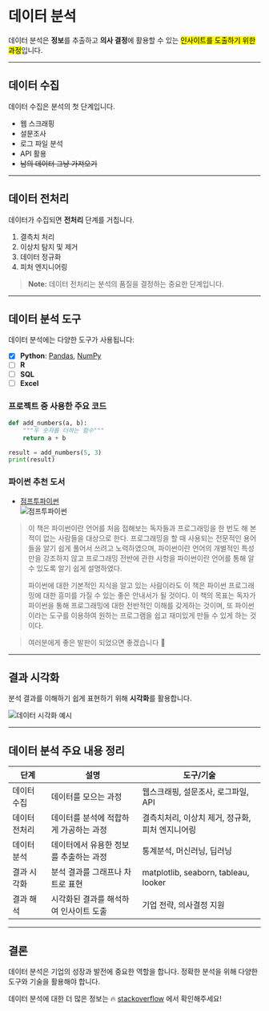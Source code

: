 # 데이터 분석

데이터 분석은 **정보**를 추출하고 **의사 결정**에 활용할 수 있는 <mark>인사이트를 도출하기 위한 과정</mark>입니다.

---

## 데이터 수집

데이터 수집은 분석의 첫 단계입니다.

- 웹 스크래핑
- 설문조사
- 로그 파일 분석
- API 활용
- ~~남의 데이터 그냥 가져오기~~

---

## 데이터 전처리

데이터가 수집되면 **전처리** 단계를 거칩니다.

1. 결측치 처리
2. 이상치 탐지 및 제거
3. 데이터 정규화
4. 피처 엔지니어링

> **Note:** 데이터 전처리는 분석의 품질을 결정하는 중요한 단계입니다.

---

## 데이터 분석 도구

데이터 분석에는 다양한 도구가 사용됩니다:

- [x] **Python**: [Pandas](https://pandas.pydata.org/), [NumPy](https://numpy.org/)
- [ ] **R**
- [ ] **SQL**
- [ ] **Excel**

### 프로젝트 중 사용한 주요 코드

```python
def add_numbers(a, b):
    """두 숫자를 더하는 함수"""
    return a + b

result = add_numbers(5, 3)
print(result)
```

### 파이썬 추천 도서
- [점프투파이썬](https://wikidocs.net/book/1)<br>
![점프투파이썬](https://wikidocs.net/images//book/j2p_cover_4pwFNUD_Lirmdrv_U1UQjo8_e0LkdJf_RfBYr9e_HuNZjDQ_GPEKYKk.jpg)

> 이 책은 파이썬이란 언어를 처음 접해보는 독자들과 프로그래밍을 한 번도 해 본적이 없는 사람들을 대상으로 한다. 프로그래밍을 할 때 사용되는 전문적인 용어들을 알기 쉽게 풀어서 쓰려고 노력하였으며, 파이썬이란 언어의 개별적인 특성만을 강조하지 않고 프로그래밍 전반에 관한 사항을 파이썬이란 언어를 통해 알 수 있도록 알기 쉽게 설명하였다.
>
> 파이썬에 대한 기본적인 지식을 알고 있는 사람이라도 이 책은 파이썬 프로그래밍에 대한 흥미를 가질 수 있는 좋은 안내서가 될 것이다. 이 책의 목표는 독자가 파이썬을 통해 프로그래밍에 대한 전반적인 이해를 갖게하는 것이며, 또 파이썬이라는 도구를 이용하여 원하는 프로그램을 쉽고 재미있게 만들 수 있게 하는 것이다.


> 여러분에게 좋은 발판이 되었으면 좋겠습니다 🙏

---

## 결과 시각화

분석 결과를 이해하기 쉽게 표현하기 위해 **시각화**를 활용합니다.

![데이터 시각화 예시](https://matplotlib.org/stable/_images/sphx_glr_scatter_masked_001_2_00x.png)

---

## 데이터 분석 주요 내용 정리

| 단계      | 설명                    | 도구/기술                        |
|---------|-----------------------|------------------------------|
| 데이터 수집  | 데이터를 모으는 과정           | 웹스크래핑, 설문조사, 로그파일, API       |
| 데이터 전처리 | 데이터를 분석에 적합하게 가공하는 과정 | 결측치처리, 이상치 제거, 정규화, 피처 엔지니어링 |
| 데이터 분석  | 데이터에서 유용한 정보를 추출하는 과정 | 통계분석, 머신러닝, 딥러닝              |
| 결과 시각화  | 분석 결과를 그래프나 차트로 표현    | matplotlib, seaborn, tableau, looker |
| 결과 해석   | 시각화된 결과를 해석하여 인사이트 도출 | 기업 전략, 의사결정 지원               |

---

## 결론

데이터 분석은 기업의 성장과 발전에 중요한 역할을 합니다. 정확한 분석을 위해 다양한 도구와 기술을 활용해야 합니다.

데이터 분석에 대한 더 많은 정보는 🔥 [stackoverflow](https://stackoverflow.com/) 에서 확인해주세요!
